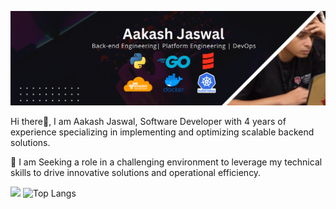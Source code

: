 
![Hi There](https://github.com/AakashJaswal/AakashJaswal/blob/main/Aakash%20Jaswal%20LinkedIn.png)

Hi there👋, I am Aakash Jaswal, Software Developer with 4 years of experience specializing in implementing and optimizing scalable backend solutions. 

🔭 I am Seeking a role in a challenging environment to leverage my technical skills to drive innovative solutions and operational efficiency.

![](https://komarev.com/ghpvc/?username=AakashJaswal&color=green)
![Top Langs](https://github-readme-stats.vercel.app/api/top-langs/?username=AakashJaswal&layout=compact)
